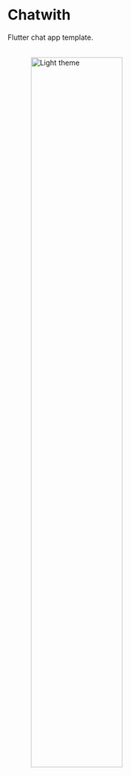 # Chatwith

Flutter chat app template.

<br />
<div>
  &emsp;&emsp;&emsp;
  <img src="https://github.com/flaviopopoff/chatwith/doc/screenshot/chatwith.png" alt="Light theme" width="60%">
</div>
<br />
